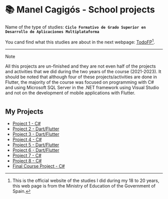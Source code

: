 # 📚 Manel Cagigós - School projects

Name of the type of studies:
**`Ciclo Formativo de Grado Superior en Desarrollo de Aplicaciones Multiplataforma`**

You cand find what this studies are about in the next webpage: [TodoFP](https://www.todofp.es/que-estudiar/loe/informatica-comunicaciones/des-aplicaciones-multiplataforma.html)[^1].

---

> [!NOTE]
>All this projects are un-finished and they are not even half of the projects and activities that we did during the two years of the course (2021-2023).
It should be noted that although four of these projects/activities are done in Flutter, the majority of the course was focused on programming with C# and using Microsoft SQL Server in the .NET framework using Visual Studio and not on the development of mobile applications with Flutter.

#

## My Projects

- [Project 1 - C#](https://github.com/manelcagigos/Sprint4-Grupo4)
- [Project 2 - Dart/Flutter](https://github.com/manelcagigos/Aplicacion-Bloc-de-Notas-Flutter)
- [Project 3 - Dart/Flutter](https://github.com/manelcagigos/Flutter-pelis_api_master)
- [Project 4 - C#](https://github.com/manelcagigos/Proyecto-SecureCode)
- [Project 5 - Dart/Flutter](https://github.com/manelcagigos/Flutter-digimon_app-master-main)
- [Project 6 - Dart/Flutter](https://github.com/manelcagigos/Flutter-Api-to-Sql-Lite)
- [Project 7 - C#](https://github.com/manelcagigos/Sprint3-Simps)
- [Project 8 - C#](https://github.com/manelcagigos/Sprint-1-M13)
- [Final Course Project - C#](https://github.com/manelcagigos/PACS-FinalProject)

[^1]: This is the official website of the studies I did during my 18 to 20 years, this web page is from the Ministry of Education of the Government of Spain.
